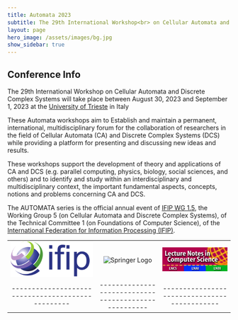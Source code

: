```yaml
---
title: Automata 2023
subtitle: The 29th International Workshop<br> on Cellular Automata and Discrete Complex Systems<br><b>August 30 - September 1, 2023<br>Trieste, Italy</b>
layout: page
hero_image: /assets/images/bg.jpg
show_sidebar: true
---
```


## Conference Info

The 29th International Workshop on Cellular Automata and Discrete Complex Systems will take place between August 30, 2023 and September 1, 2023 at the [University of Trieste](https://www.units.it) in Italy

These Automata workshops aim to Establish and maintain a permanent, international, multidisciplinary forum for the collaboration of researchers in the field of Cellular Automata (CA) and Discrete Complex Systems (DCS) while providing a platform for presenting and discussing new ideas and results.

These workshops support the development of theory and applications of CA and DCS (e.g. parallel computing, physics, biology, social sciences, and others) and to
identify and study within an interdisciplinary and multidisciplinary context, the important fundamental aspects, concepts, notions and problems concerning CA and DCS.

The AUTOMATA series is the official annual event of [IFIP WG 1.5](https://ifipwg15.inria.fr/), the Working Group 5 (on Cellular Automata and Discrete Complex Systems), of the Technical Committee 1 (on Foundations of Computer Science), of the [International Federation for Information Processing (IFIP)](https://ifip.org/).

|                                                 |                                                    |                                            |
|:-----------------------------------------------:|:--------------------------------------------------:|:------------------------------------------:|
| ![IFIP Logo](/assets/images/ifip-logo.png)      | ![Springer Logo](/assets/images/logo-springer.jpg) | ![LNCS Logo](/assets/images/LNCS-logo.jpg) |
|-------------------------------------------------|----------------------------------------------------|--------------------------------------------|
